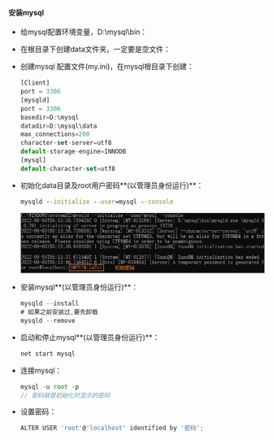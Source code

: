 #### 安装mysql

- 给mysql配置环境变量，D:\mysql\bin：

- 在根目录下创建data文件夹，一定要是空文件：

- 创建mysql 配置文件(my.ini)，在mysql根目录下创建：

  ``` js
  [Client]
  port = 3306
  [mysqld]
  port = 3306
  basedir=D:\mysql
  datadir=D:\mysql\data
  max_connections=200
  character-set-server=utf8
  default-storage-engine=INNODB
  [mysql]
  default-character-set=utf8
  ```

- 初始化data目录及root用户密码**(以管理员身份运行)**：

  ``` cmd
  mysqld --initialize --user=mysql --console
  ```

  

  ![Snipaste_2022-08-05_13-15-21](https://raw.githubusercontent.com/ilmangoi/imgRepo/main/img/Snipaste_2022-08-05_13-15-21.png)

- 安装mysql**(以管理员身份运行)**：

  ``` js
  mysqld --install
  # 如果之前安装过,要先卸载
  mysqld --remove
  ```

- 启动和停止mysql**(以管理员身份运行)**：

  ``` cmd
  net start mysql
  ```

- 连接mysql：

  ``` js
  mysql -u root -p
  // 密码就是初始化时显示的密码
  ```

- 设置密码：

  ``` js
  ALTER USER 'root'@'localhost' identified by '密码';
  ```

  

